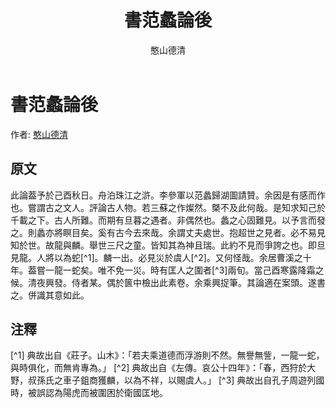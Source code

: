 ﻿---
title: '書范蠡論後'
author: '憨山德清'
tags: ['小品文']
---

# 書范蠡論後
作者: [憨山德清](https://zh.wikipedia.org/zh-tw/憨山德清)

## 原文
此論葢予於己酉秋日。舟泊珠江之滸。李參軍以范蠡歸湖圖請贊。余因是有感而作也。嘗謂古之文人。評論古人物。若三蘇之作燦然。槩不及此何哉。是知求知己於千載之下。古人所難。而期有旦暮之遇者。非偶然也。蠡之心固難見。以予言而發之。則蠡亦將瞑目矣。奚有古今去來哉。余謂丈夫處世。抱超世之見者。必不易見知於世。故龍與麟。舉世三尺之童。皆知其為神且瑞。此約不見而爭誇之也。即旦見龍。人將以為蛇[^1]。麟一出。必見災於虞人[^2]。又何怪哉。余居曹溪之十年。葢嘗一龍一蛇矣。唯不免一災。時有匡人之圍者[^3]兩旬。當己酉寒露降霜之候。清夜興發。侍者某。偶於篋中檢出此素卷。余乘興捉筆。其論適在案頭。遂書之。併識其意如此。

## 注釋
[^1] 典故出自《莊子。山木》：「若夫乘道德而浮游則不然。無譽無訾，一龍一蛇，與時俱化，而無肯專為。」
[^2] 典故出自《左傳。哀公十四年》：「春，西狩於大野，叔孫氏之車子鉏商獲麟，以為不祥，以賜虞人。」
[^3] 典故出自孔子周遊列國時，被誤認為陽虎而被圍困於衛國匡地。
